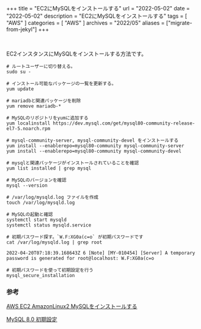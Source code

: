 +++
title =  "EC2にMySQLをインストールする"
url = "2022-05-02"
date = "2022-05-02"
description = "EC2にMySQLをインストールする"
tags = [
  "AWS"
]
categories = [
  "AWS"
]
archives = "2022/05"
aliases = ["migrate-from-jekyl"]
+++

<br>

EC2インスタンスにMySQLをインストールする方法です。


```
# ルートユーザーに切り替える。
sudo su -
```

```
# インストール可能なパッケージの一覧を更新する。
yum update
```

```
# mariadbと関連パッケージを削除
yum remove mariadb-*
```

```
# MySQLのリポジトリをyumに追加する
yum localinstall https://dev.mysql.com/get/mysql80-community-release-el7-5.noarch.rpm
```

```
# mysql-community-server, mysql-community-devel をインストールする
yum install --enablerepo=mysql80-community mysql-community-server
yum install --enablerepo=mysql80-community mysql-community-devel
```

```
# mysqlと関連パッケージがインストールされていることを確認
yum list installed | grep mysql
```

```
# MySQLのバージョンを確認
mysql --version
```

```
# /var/log/mysqld.log ファイルを作成
touch /var/log/mysqld.log
```

```
# MySQLの起動と確認
systemctl start mysqld
systemctl status mysqld.service
```

```
# 初期パスワード探す。`W.F:XG0a(c=o` が初期パスワードです
cat /var/log/mysqld.log | grep root
```

```
2022-04-20T07:18:39.168643Z 6 [Note] [MY-010454] [Server] A temporary password is generated for root@localhost: W.F:XG0a(c=o
```

```
# 初期パスワードを使って初期設定を行う
mysql_secure_installation
```


### 参考
[AWS EC2 AmazonLinux2 MySQLをインストールする](https://qiita.com/miriwo/items/eb09c065ee9bb7e8fe06)

[MySQL 8.0 初期設定](https://qiita.com/ucan-lab/items/c80fb8a880679fa20162)
